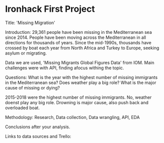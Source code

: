 # Ironhack First Project

Title: 'Missing Migration'

Introduction: 
29,361 people have been missing in the Mediterranean sea since 2014. 
People have been moving across the Mediterranean in all directions for thousands of years. Since the mid-1990s, thousands have crossed by boat each year from North Africa and Turkey to Europe, seeking asylum or migrating. 


Data we are used, 'Missing Migrants Global Figures Data' from IOM. Main challenges were with API, finding afocus withing the topic.

Questions: 
What is the year with the highest number of missing immigrants in the Mediterranean sea?
Does weather play a big role?
What is the major cause of missing or dying?

2015-2018 were the highest number of missing immigrants.
No, weather doenst play any big role.
Drowning is major cause, also push back and overloaded boat. 


Methodology: Research, Data collection, Data wrangling, API, EDA

Conclusions after your analysis.

Links to data sources and Trello: 

